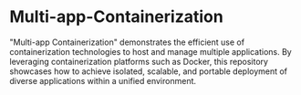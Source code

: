 # Multi-app-Containerization
"Multi-app Containerization" demonstrates the efficient use of containerization technologies to host and manage multiple applications. By leveraging containerization platforms such as Docker, this repository showcases how to achieve isolated, scalable, and portable deployment of diverse applications within a unified environment.
